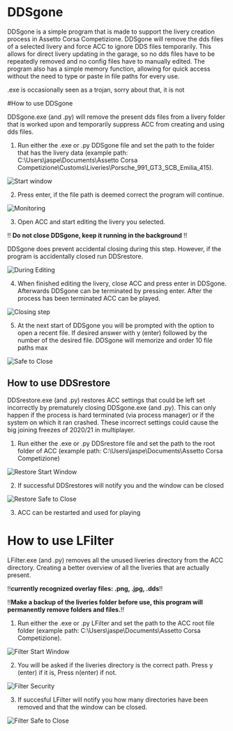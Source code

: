 # DDSgone

DDSgone is a simple program that is made to support the livery creation process in Assetto Corsa Competizione. DDSgone will remove the dds files of a selected livery and force ACC to ignore DDS files temporarily. This allows for direct livery updating in the garage, so no dds files have to be repeatedly removed and no config files have to manually edited. The program also has a simple memory function, allowing for quick access without the need to type or paste in file paths for every use. 

.exe is occasionally seen as a trojan, sorry about that, it is not

#How to use DDSgone

DDSgone.exe (and .py) will remove the present dds files from a livery folder that is worked upon and temporarily suppress ACC from creating and using dds files. 

1. Run either the .exe or .py DDSgone file and set the path to the folder that has the livery data (example path: C:\Users\jaspe\Documents\Assetto Corsa Competizione\Customs\Liveries\Porsche_991_GT3_SCB_Emilia_415). 

![Start window](./Images/1_startwindow.JPG?raw=true "Start Window")

2. Press enter, if the file path is deemed correct the program will continue.

![Monitoring](./Images/2_correctpath.JPG?raw=true "Monitoring")

3. Open ACC and start editing the livery you selected.

!! **Do not close DDSgone, keep it running in the background** !! 

DDSgone does prevent accidental closing during this step. However, if the program is accidentally closed run DDSrestore.

![During Editing](./Images/3_liveryediting.JPG?raw=true "During Editing")

4. When finished editing the livery, close ACC and press enter in DDSgone. Afterwards DDSgone can be terminated by pressing enter. After the process has been terminated ACC can be played.

![Closing step](./Images/4_succes.JPG?raw=true "Closing Step")

5. At the next start of DDSgone you will be prompted with the option to open a recent file. If desired answer with y (enter) followed by the number of the desired file. DDSgone will memorize and order 10 file paths max

![Safe to Close](./Images/5_memory.JPG?raw=true "Safe to Close")

## How to use DDSrestore

DDSrestore.exe (and .py) restores ACC settings that could be left set incorrectly by prematurely closing DDSgone.exe (and .py). This can only happen if the process is hard terminated (via process manager) or if the system on which it ran crashed. These incorrect settings could cause the big joining freezes of 2020/21 in multiplayer.

1. Run either the .exe or .py DDSrestore file and set the path to the root folder of ACC (example path: C:\Users\jaspe\Documents\Assetto Corsa Competizione)

![Restore Start Window](./Images/6_restorepath.JPG?raw=true "Restore Start Window")

2. If successful DDSrestores will notify you and the window can be closed

![Restore Safe to Close](./Images/7_restoresucces.JPG?raw=true "Restore Safe to Close")

3. ACC can be restarted and used for playing

# How to use LFilter

LFilter.exe (and .py) removes all the unused liveries directory from the ACC directory. Creating a better overview of all the liveries that are actually present. 

!!**currently recognized overlay files: .png, .jpg, .dds**!!

!!**Make a backup of the liveries folder before use, this program will permanently remove folders and files.**!!

1. Run either the .exe or .py LFilter and set the path to the ACC root file folder (example path: C:\Users\jaspe\Documents\Assetto Corsa Competizione).

![Filter Start Window](./Images/8_Lfilterpath.JPG?raw=true "Filter Start Window")

2. You will be asked if the liveries directory is the correct path. Press y (enter) if it is, Press n(enter) if not.

![Filter Security](./Images/9_Lfilterlocation.JPG?raw=true "Filter Security")

3. If succesful LFilter will notify you how many directories have been removed and that the window can be closed.

![Filter Safe to Close](./Images/10_Lfiltersuccess.JPG?raw=true "Filter Safe to Close")

